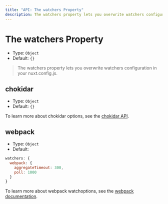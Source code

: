 ```yaml
---
title: "API: The watchers Property"
description: The watchers property lets you overwrite watchers configuration.
---
```


# The watchers Property

- Type: `Object`
- Default: `{}`

> The watchers property lets you overwrite watchers configuration in your nuxt.config.js.

## chokidar

- Type: `Object`
- Default: `{}`

To learn more about chokidar options, see the [chokidar API](https://github.com/paulmillr/chokidar#api).

## webpack

- Type: `Object`
- Default:

```js
watchers: {
  webpack: {
    aggregateTimeout: 300,
    poll: 1000
  }
}
```

To learn more about webpack watchoptions, see the [webpack documentation](https://webpack.js.org/configuration/watch/#watchoptions).
